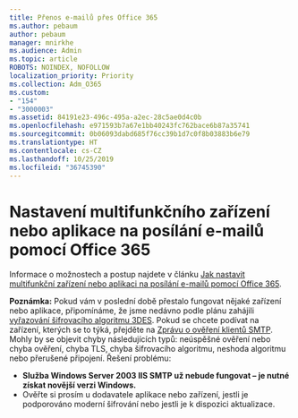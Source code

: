 ```yaml
---
title: Přenos e-mailů přes Office 365
ms.author: pebaum
author: pebaum
manager: mnirkhe
ms.audience: Admin
ms.topic: article
ROBOTS: NOINDEX, NOFOLLOW
localization_priority: Priority
ms.collection: Adm_O365
ms.custom:
- "154"
- "3000003"
ms.assetid: 84191e23-496c-495a-a2ec-28c5ae0d4c0b
ms.openlocfilehash: e971593b7a67e1bb40243fc762bace6b87a35741
ms.sourcegitcommit: 0b06093dabd685f76cc39b1d7c0f8b03883b6e79
ms.translationtype: HT
ms.contentlocale: cs-CZ
ms.lasthandoff: 10/25/2019
ms.locfileid: "36745390"
---
```

# <a name="set-up-a-multifunction-device-or-application-to-send-email-using-office-365"></a>Nastavení multifunkčního zařízení nebo aplikace na posílání e-mailů pomocí Office 365

Informace o možnostech a postup najdete v článku [Jak nastavit multifunkční zařízení nebo aplikaci na posílání e-mailů pomocí Office 365](https://docs.microsoft.com/Exchange/mail-flow-best-practices/how-to-set-up-a-multifunction-device-or-application-to-send-email-using-office-3).
  
**Poznámka:** Pokud vám v poslední době přestalo fungovat nějaké zařízení nebo aplikace, připomínáme, že jsme nedávno podle plánu zahájili [vyřazování šifrovacího algoritmu 3DES](https://docs.microsoft.com/office365/securitycompliance/technical-reference-details-about-encryption). Pokud se chcete podívat na zařízení, kterých se to týká, přejděte na [Zprávu o ověření klientů SMTP](https://protection.office.com/mailflow/dashboard). Mohly by se objevit chyby následujících typů: neúspěšné ověření nebo chyba ověření, chyba TLS, chyba šifrovacího algoritmu, neshoda algoritmu nebo přerušené připojení. Řešení problému:
 - **Služba Windows Server 2003 IIS SMTP už nebude fungovat – je nutné získat novější verzi Windows.**  
 - Ověřte si prosím u dodavatele aplikace nebo zařízení, jestli je podporováno moderní šifrování nebo jestli je k dispozici aktualizace.
